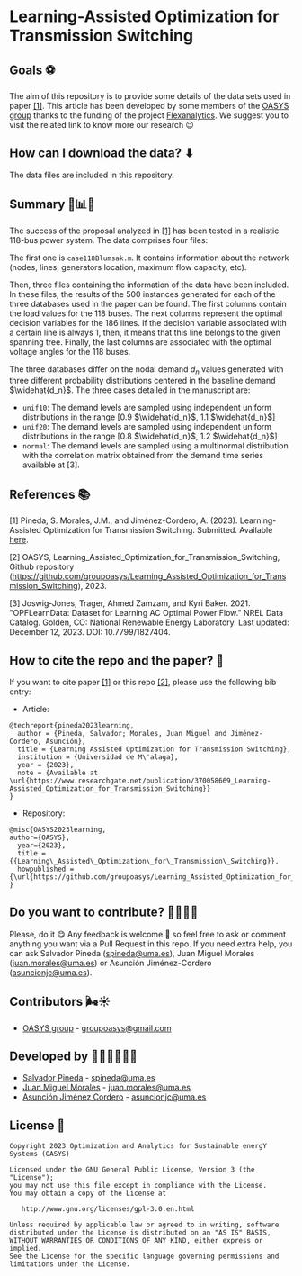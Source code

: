# Learning-Assisted Optimization for Transmission Switching

## Goals ⚽

The aim of this repository is to provide some details of the data sets used in paper [[1]](https://arxiv.org/abs/2304.07269). This article has been developed by some members of the [OASYS group](https://sites.google.com/view/groupoasys/home) thanks to the funding of the project [Flexanalytics](https://groupoasysflexanalytics.readthedocs.io/en/latest/). We suggest you to visit the related link to know more our research 😉

## How can I download the data? ⬇
The data files are included in this repository.

## Summary 🧮📊📖

The success of the proposal analyzed in [[1]](https://arxiv.org/abs/2304.07269) has been tested in a realistic 118-bus power system. The data comprises four files:

The first one is `case118Blumsak.m`. It contains information about the network (nodes, lines, generators location, maximum flow capacity, etc).

Then, three files containing the information of the data have been included. In these files, the results of the 500 instances generated for each of the three databases used in the paper can be found. The first columns contain the load values for the 118 buses. The next columns represent the optimal decision variables for the 186 lines. If the decision variable associated with a certain line is always 1, then, it means that this line belongs to the given spanning tree. Finally, the last columns are associated with the optimal voltage angles for the 118 buses.

The three databases differ on the nodal demand $d_n$ values generated with three different probability distributions centered in the baseline demand $\widehat{d_n}$. The three cases detailed in the manuscript are:
* `unif10`: The demand levels are sampled using independent uniform distributions in the range
[0.9 $\widehat{d_n}$, 1.1 $\widehat{d_n}$]
* `unif20`: The demand levels are sampled using independent uniform distributions in the range
[0.8 $\widehat{d_n}$, 1.2 $\widehat{d_n}$]
* `normal`: The demand levels are sampled using a multinormal distribution with the correlation matrix obtained from the demand time series available at [3].

## References 📚

[1] Pineda, S. Morales, J.M., and Jiménez-Cordero, A. (2023). Learning-Assisted Optimization for Transmission Switching. Submitted. Available [here](https://arxiv.org/abs/2304.07269).

[2] OASYS, Learning_Assisted_Optimization_for_Transmission_Switching, Github repository (https://github.com/groupoasys/Learning_Assisted_Optimization_for_Transmission_Switching), 2023.

[3] Joswig-Jones, Trager, Ahmed Zamzam, and Kyri Baker. 2021. "OPFLearnData: Dataset for Learning AC Optimal Power Flow." NREL Data Catalog. Golden, CO: National Renewable Energy Laboratory. Last updated: December 12, 2023. DOI: 10.7799/1827404. 

## How to cite the repo and the paper? 📝

If you want to cite paper [[1]](https://www.researchgate.net/publication/370058669_Learning-Assisted_Optimization_for_Transmission_Switching) or this repo [[2]](https://github.com/groupoasys/Learning_Assisted_Optimization_for_Transmission_Switching), please use the following bib entry:

* Article:
```
@techreport{pineda2023learning,
  author = {Pineda, Salvador; Morales, Juan Miguel and Jiménez-Cordero, Asunción},
  title = {Learning Assisted Optimization for Transmission Switching},
  institution = {Universidad de M\'alaga},
  year = {2023},
  note = {Available at \url{https://www.researchgate.net/publication/370058669_Learning-Assisted_Optimization_for_Transmission_Switching}}
}
```
* Repository:
```
@misc{OASYS2023learning,
author={OASYS},
  year={2023},
  title = {{Learning\_Assisted\_Optimization\_for\_Transmission\_Switching}},
  howpublished = {\url{https://github.com/groupoasys/Learning_Assisted_Optimization_for_Transmission_Switching}}
}
```

## Do you want to contribute? 🙋‍♀️🙋‍♂️
 
 Please, do it 😋 Any feedback is welcome 🤗 so feel free to ask or comment anything you want via a Pull Request in this repo.
 If you need extra help, you can ask Salvador Pineda (spineda@uma.es), Juan Miguel Morales (juan.morales@uma.es) or  Asunción Jiménez-Cordero (asuncionjc@uma.es).
 
 ## Contributors 🌬☀
 
 * [OASYS group](http://oasys.uma.es) -  groupoasys@gmail.com
 
 ## Developed by 👩‍💻👨‍💻👨‍💻
 
 * [Salvador Pineda](https://www.researchgate.net/profile/Salvador_Pineda) - spineda@uma.es
 * [Juan Miguel Morales](https://www.researchgate.net/profile/Juan_Morales25) - juan.morales@uma.es
 * [Asunción Jiménez Cordero](https://www.researchgate.net/profile/Asuncion_Jimenez-Cordero/research) - asuncionjc@uma.es
 
 
 ## License 📝
 
    Copyright 2023 Optimization and Analytics for Sustainable energY Systems (OASYS)

    Licensed under the GNU General Public License, Version 3 (the "License");
    you may not use this file except in compliance with the License.
    You may obtain a copy of the License at

       http://www.gnu.org/licenses/gpl-3.0.en.html

    Unless required by applicable law or agreed to in writing, software
    distributed under the License is distributed on an "AS IS" BASIS,
    WITHOUT WARRANTIES OR CONDITIONS OF ANY KIND, either express or implied.
    See the License for the specific language governing permissions and
    limitations under the License.


